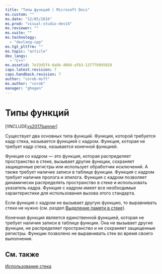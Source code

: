 ```yaml
---
title: "Типы функций | Microsoft Docs"
ms.custom: ""
ms.date: "12/05/2016"
ms.prod: "visual-studio-dev14"
ms.reviewer: ""
ms.suite: ""
ms.technology: 
  - "devlang-cpp"
ms.tgt_pltfrm: ""
ms.topic: "article"
dev_langs: 
  - "C++"
ms.assetid: 7e33d5f4-dabb-406d-afb3-13777b995028
caps.latest.revision: 7
caps.handback.revision: 7
author: "corob-msft"
ms.author: "corob"
manager: "ghogen"
---
```

# Типы функций
[!INCLUDE[vs2017banner](../assembler/inline/includes/vs2017banner.md)]

Существует два основных типа функций.  Функция, которой требуется кадр стека, называется функцией с кадром.  Функция, которая не требует кадр стека, называется конечной функцией.  
  
 Функция со кадром — это функция, которая распределяет пространство в стеке, вызывает другие функции, сохраняет защищенные регистры или использует обработчик исключений.  А также требует наличие записи в таблице функции.  Функция с кадром требует наличие пролога и эпилога.  Функция с кадром позволяет динамически распределять пространство в стеке и использовать указатель кадра.  Функция с кадром имеет все необходимые характеристики для использования вызова этого стандарта.  
  
 Если функция с кадром не вызывает другую функцию, то выравнивать стеки не нужно \(см. раздел [Выделение памяти в стеке](../build/stack-allocation.md)\).  
  
 Конечная функция является единственной функцией, которая не требует наличия записи в таблице функции.  Она не вызывает другие функции, не распределяет пространство и не сохраняет защищенные регистры.  Функции позволено не выравнивать стек во время своего выполнения.  
  
## См. также  
 [Использование стека](../build/stack-usage.md)